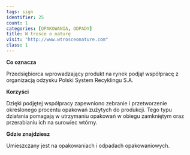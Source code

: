 ```yaml
---
tags: sign
identifier: 25
count: 1
categories: [OPAKOWANIA, ODPADY]
title: W trosce o naturę
visit: "http://www.wtrosceonature.com"
class: 1
---
```

**Co oznacza**

Przedsiębiorca wprowadzający produkt na rynek podjął współpracę z organizacją odzysku Polski System Recyklingu S.A.

**Korzyści**

Dzięki podjętej współpracy zapewniono zebranie i przetworzenie określonego procentu opakowań zużytych do produkcji. Tego typu działania pomagają w utrzymaniu opakowań w obiegu zamkniętym oraz przerabianiu ich na surowiec wtórny.

**Gdzie znajdziesz**

Umieszczany jest na opakowaniach i odpadach opakowaniowych.
